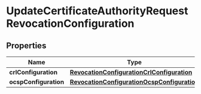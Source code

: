 

# UpdateCertificateAuthorityRequestRevocationConfiguration


## Properties

| Name | Type | Description | Notes |
|------------ | ------------- | ------------- | -------------|
|**crlConfiguration** | [**RevocationConfigurationCrlConfiguration**](RevocationConfigurationCrlConfiguration.md) |  |  [optional] |
|**ocspConfiguration** | [**RevocationConfigurationOcspConfiguration**](RevocationConfigurationOcspConfiguration.md) |  |  [optional] |



